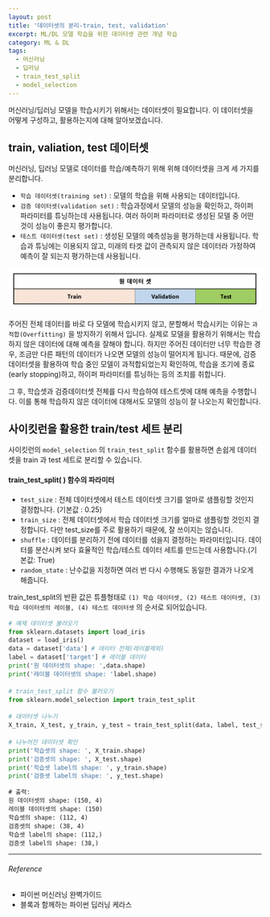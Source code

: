 ```yaml
---
layout: post
title: '데이터셋의 분리-train, test, validation'
excerpt: ML/DL 모델 학습을 위한 데이터셋 관련 개념 학습
category: ML & DL
tags:
  - 머신러닝
  - 딥러닝
  - train_test_split
  - model_selection
---
```




머신러닝/딥러닝 모델을 학습시키기 위해서는 데이터셋이 필요합니다. 이 데이터셋을 어떻게 구성하고, 활용하는지에 대해 알아보겠습니다.



## train, valiation, test 데이터셋

머신러닝, 딥러닝 모델로 데이터를 학습/예측하기 위해 위해 데이터셋을 크게 세 가지를 분리합니다.

* `학습 데이터셋(training set)` : 모델의 학습을 위해 사용되는 데이터입니다. 
* `검증 데이터셋(validation set)` : 학습과정에서 모델의 성능을 확인하고, 하이퍼 파라미터를 튜닝하는데 사용됩니다. 여러 하이퍼 파라미터로 생성된 모델 중 어떤 것이 성능이 좋은지 평가합니다.
* `테스트 데이터셋(test set)` : 생성된 모델의 예측성능을 평가하는데 사용됩니다. 학습과 튜닝에는 이용되지 않고, 미래의 타겟 값이 관측되지 않은 데이터라 가정하여 예측이 잘 되는지 평가하는데 사용됩니다.



![split](/img/ML&DL/train-valid-test.png)



주어진 전체 데이터를 바로 다 모델에 학습시키지 않고, 분할해서 학습시키는 이유는 `과적합(Overfitting)` 을 방지하기 위해서 입니다. 실제로 모델을 활용하기 위해서는 학습하지 않은 데이터에 대해 예측을 잘해야 합니다. 하지만 주어진 데이터만 너무 학습한 경우, 조금만 다른 패턴의 데이터가 나오면 모델의 성능이 떨어지게 됩니다. 때문에, 검증데이터셋을 활용하여 학습 중인 모델이 과적합되었는지 확인하여, 학습을 조기에 종료(early stopping)하고, 하이퍼 파라미터를 튜닝하는 등의 조치를 취합니다. 

그 후, 학습셋과 검증데이터셋 전체를 다시 학습하여 테스트셋에 대해 예측을 수행합니다. 이를 통해 학습하지 않은 데이터에 대해서도 모델의 성능이 잘 나오는지 확인합니다.



## 사이킷런을 활용한 train/test 세트 분리

사이킷런의 `model_selection` 의 `train_test_split` 함수를 활용하면 손쉽게 데이터셋을 train 과 test 세트로 분리할 수 있습니다.

#### train_test_split( ) 함수의 파라미터

* `test_size` : 전체 데이터셋에서 테스트 데이터셋 크기를 얼마로 샘플링할 것인지 결정합니다. (기본값 : 0.25)
* `train_size` : 전체 데이터셋에서 학습 데이터셋 크기를 얼마로 샘플링할 것인지 결정합니다. 다만 test_size를 주로 활용하기 때문에, 잘 쓰이지는 않습니다.
* `shuffle` : 데이터를 분리하기 전에 데이터를 섞을지 결정하는 파라미터입니다. 데이터를 분산시켜 보다 효율적인 학습/테스트 데이터 세트를 만드는데 사용합니다.(기본값: True)
* `random_state` : 난수값을 지정하면 여러 번 다시 수행해도 동일한 결과가 나오게 해줍니다.



train_test_split의 반환 값은 튜플형태로 `(1) 학습 데이터셋, (2) 테스트 데이터셋, (3) 학습 데이터셋의 레이블, (4) 테스트 데이터셋` 의 순서로 되어있습니다.

```python
# 예제 데이터셋 불러오기
from sklearn.datasets import load_iris
dataset = load_iris()
data = dataset['data'] # 데이터 전체(레이블제외)
label = dataset['target'] # 레이블 데이터
print('원 데이터셋의 shape: ',data.shape)
print('레이블 데이터셋의 shape: 'label.shape)

# train_test_split 함수 불러오기
from sklearn.model_selection import train_test_split

# 데이터셋 나누기
X_train, X_test, y_train, y_test = train_test_split(data, label, test_size = 0.25, shuffle = True, random_state = 21)

# 나누어진 데이터셋 확인
print('학습셋의 shape: ', X_train.shape)
print('검증셋의 shape: ', X_test.shape)
print('학습셋 label의 shape: ', y_train.shape)
print('검증셋 label의 shape: ', y_test.shape)
```

```
# 출력:
원 데이터셋의 shape: (150, 4)
레이블 데이터셋의 shape: (150)
학습셋의 shape: (112, 4)
검증셋의 shape: (38, 4)
학습셋 label의 shape: (112,)
검증셋 label의 shape: (38,)
```


---------

###### Reference

- 파이썬 머신러닝 완벽가이드
- 블록과 함께하는 파이썬 딥러닝 케라스
